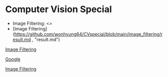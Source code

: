 # Computer Vision Special

* Image Filtering: <>
* [Image Filtering](https://github.com/wonhyung64/CVspecial/blob/main/image_filtering/result.md , "result.md")

[Image Filtering][mdlink]

[mdlink]: https://github.com/wonhyung64/CVspecial/blob/main/image_filtering/result.md "result.md"


[Google](https://google.com, "google link") 


[Image Filtering](https://github.com/wonhyung64/CVspecial/blob/main/image_filtering/result.md "result.md")